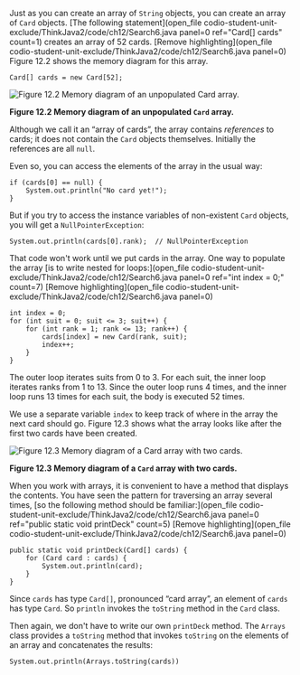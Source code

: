 Just as you can create an array of `String` objects, you can create an array of `Card` objects. [The following statement](open_file codio-student-unit-exclude/ThinkJava2/code/ch12/Search6.java panel=0 ref="Card[] cards" count=1) creates an array of 52 cards.
[Remove highlighting](open_file codio-student-unit-exclude/ThinkJava2/code/ch12/Search6.java panel=0)
 Figure 12.2 shows the memory diagram for this array.

```code
Card[] cards = new Card[52];
```

![Figure 12.2 Memory diagram of an unpopulated `Card` array.](figs/cardarray.jpg)

**Figure 12.2 Memory diagram of an unpopulated `Card` array.**



Although we call it an “array of cards”, the array contains *references* to cards; it does not contain the `Card` objects themselves. Initially the references are all `null`.

Even so, you can access the elements of the array in the usual way:

```code
if (cards[0] == null) {
    System.out.println("No card yet!");
}
```


But if you try to access the instance variables of non-existent `Card` objects, you will get a `NullPointerException`:

```code
System.out.println(cards[0].rank);  // NullPointerException
```


That code won't work until we put cards in the array. One way to populate the array [is to write nested for loops:](open_file codio-student-unit-exclude/ThinkJava2/code/ch12/Search6.java panel=0 ref="int index = 0;" count=7)
[Remove highlighting](open_file codio-student-unit-exclude/ThinkJava2/code/ch12/Search6.java panel=0)


```code
int index = 0;
for (int suit = 0; suit <= 3; suit++) {
    for (int rank = 1; rank <= 13; rank++) {
        cards[index] = new Card(rank, suit);
        index++;
    }
}
```

The outer loop iterates suits from 0 to 3. For each suit, the inner loop iterates ranks from 1 to 13. Since the outer loop runs 4 times, and the inner loop runs 13 times for each suit, the body is executed 52 times.


We use a separate variable `index` to keep track of where in the array the next card should go. Figure 12.3 shows what the array looks like after the first two cards have been created.

![Figure 12.3 Memory diagram of a `Card` array with two cards.](figs/cardarray2.jpg)

**Figure 12.3 Memory diagram of a `Card` array with two cards.**

When you work with arrays, it is convenient to have a method that displays the contents. You have seen the pattern for traversing an array several times, [so the following method should be familiar:](open_file codio-student-unit-exclude/ThinkJava2/code/ch12/Search6.java panel=0 ref="public static void printDeck" count=5)
[Remove highlighting](open_file codio-student-unit-exclude/ThinkJava2/code/ch12/Search6.java panel=0)




```code
public static void printDeck(Card[] cards) {
    for (Card card : cards) {
        System.out.println(card);
    }
}
```


Since `cards` has type `Card[]`, pronounced “card array”, an element of `cards` has type `Card`. So `println` invokes the `toString` method in the `Card` class.

Then again, we don't have to write our own `printDeck` method. The `Arrays` class provides a `toString` method that invokes `toString` on the elements of an array and concatenates the results:

```code
System.out.println(Arrays.toString(cards))
```